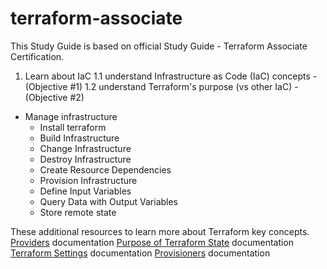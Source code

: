 # terraform-associate

This Study Guide is based on official Study Guide - Terraform Associate Certification.

1. Learn about IaC
   1.1 understand Infrastructure as Code (IaC) concepts - (Objective #1)
   1.2 understand Terraform's purpose (vs other IaC) - (Objective #2)

- Manage infrastructure
  - Install terraform
  - Build Infrastructure
  - Change Infrastructure
  - Destroy Infrastructure
  - Create Resource Dependencies
  - Provision Infrastructure
  - Define Input Variables
  - Query Data with Output Variables
  - Store remote state

These additional resources to learn more about Terraform key concepts.
[Providers](https://www.terraform.io/docs/configuration/providers.html) documentation
[Purpose of Terraform State](https://www.terraform.io/docs/state/purpose.html) documentation
[Terraform Settings](https://www.terraform.io/docs/configuration/terraform.html) documentation
[Provisioners](https://www.terraform.io/docs/provisioners/#provisioners-are-a-last-resort) documentation
